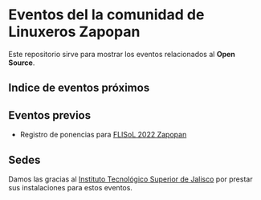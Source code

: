 # Eventos del la comunidad de Linuxeros Zapopan

Este repositorio sirve para mostrar los eventos relacionados al
**Open Source**.



## Indice de eventos próximos


## Eventos previos

* Registro de ponencias para [FLISoL 2022 Zapopan](/zapopan/FLISoL2022/README.md)

## Sedes

Damos las gracias al [Instituto Tecnológico Superior de
Jalisco](https://github.com/lnxzpn/eventos.git) por prestar sus
instalaciones para estos eventos.
